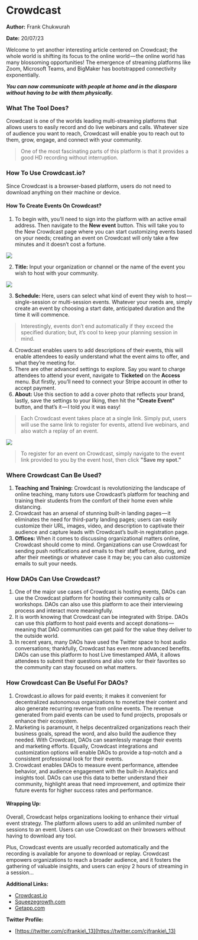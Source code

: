 # Crowdcast

**Author:** Frank Chukwurah

**Date:** 20/07/23

Welcome to yet another interesting article centered on Crowdcast; the whole world is shifting its focus to the online world — the online world has many blossoming opportunities! The emergence of streaming platforms like Zoom, Microsoft Teams, and BigMaker has bootstrapped connectivity exponentially.

_**You can now communicate with people at home and in the diaspora without having to be with them physically.**_

### What The Tool Does?

Crowdcast is one of the worlds leading multi-streaming platforms that allows users to easily record and do live webinars and calls. Whatever size of audience you want to reach, Crowdcast will enable you to reach out to them, grow, engage, and connect with your community.

> One of the most fascinating parts of this platform is that it provides a good HD recording without interruption.

### How To Use Crowdcast.io?

Since Crowdcast is a browser-based platform, users do not need to download anything on their machine or device.

#### How To Create Events On Crowdcast?

1. To begin with, you’ll need to sign into the platform with an active email address. Then navigate to the **New event** button. This will take you to the New Crowdcast page where you can start customizing events based on your needs; creating an event on Crowdcast will only take a few minutes and it doesn’t cost a fortune.

![](https://hackmd.io/\_uploads/BJbtQhLc2.jpg)

2. **Title:** Input your organization or channel or the name of the event you wish to host with your community.

![](https://hackmd.io/\_uploads/Sy4qQnI9n.jpg)

3. **Schedule:** Here, users can select what kind of event they wish to host — single-session or multi-session events. Whatever your needs are, simply create an event by choosing a start date, anticipated duration and the time it will commence.

> Interestingly, events don’t end automatically if they exceed the specified duration; but, it’s cool to keep your planning session in mind.

4. Crowdcast enables users to add descriptions of their events, this will enable attendees to easily understand what the event aims to offer, and what they’re meeting for.
5. There are other advanced settings to explore. Say you want to charge attendees to attend your event, navigate to **Ticketed** on the **Access** menu. But firstly, you’ll need to connect your Stripe account in other to accept payment.
6. **About:** Use this section to add a cover photo that reflects your brand, lastly, save the settings to your liking, then hit the **"Create Event"** button, and that’s it — I told you it was easy!

> Each Crowdcast event takes place at a single link. Simply put, users will use the same link to register for events, attend live webinars, and also watch a replay of an event.

![](https://hackmd.io/\_uploads/rJL8NhIq2.jpg)

> To register for an event on Crowdcast, simply navigate to the event link provided to you by the event host, then click **"Save my spot."**

### Where Crowdcast Can Be Used?

1. **Teaching and Training:** Crowdcast is revolutionizing the landscape of online teaching, many tutors use Crowdcast’s platform for teaching and training their students from the comfort of their home even while distancing.
2. Crowdcast has an arsenal of stunning built-in landing pages — it eliminates the need for third-party landing pages; users can easily customize their URL, images, video, and description to captivate their audience and capture leads with Crowdcast’s built-in registration page.
3. **Offices:** When it comes to discussing organizational matters online, Crowdcast should come to mind. Organizations can use Crowdcast for sending push notifications and emails to their staff before, during, and after their meetings or whatever case it may be; you can also customize emails to suit your needs.

### How DAOs Can Use Crowdcast?

1. One of the major use cases of Crowdcast is hosting events, DAOs can use the Crowdcast platform for hosting their community calls or workshops. DAOs can also use this platform to ace their interviewing process and interact more meaningfully.
2. It is worth knowing that Crowdcast can be integrated with Stripe. DAOs can use this platform to host paid events and accept donations — meaning that DAO communities can get paid for the value they deliver to the outside world.
3. In recent years, many DAOs have used the Twitter space to host audio conversations; thankfully, Crowdcast has even more advanced benefits. DAOs can use this platform to host Live timestamped AMA, it allows attendees to submit their questions and also vote for their favorites so the community can stay focused on what matters.

### How Crowdcast Can Be Useful For DAOs?

1. Crowdcast.io allows for paid events; it makes it convenient for decentralized autonomous organizations to monetize their content and also generate recurring revenue from online events. The revenue generated from paid events can be used to fund projects, proposals or enhance their ecosystem.
2. Marketing is paramount, it helps decentralized organizations reach their business goals, spread the word, and also build the audience they needed. With Crowdcast, DAOs can seamlessly manage their events and marketing efforts. Equally, Crowdcast integrations and customization options will enable DAOs to provide a top-notch and a consistent professional look for their events.
3. Crowdcast enables DAOs to measure event performance, attendee behavior, and audience engagement with the built-in Analytics and insights tool. DAOs can use this data to better understand their community, highlight areas that need improvement, and optimize their future events for higher success rates and performance.

#### Wrapping Up:

Overall, Crowdcast helps organizations looking to enhance their virtual event strategy. The platform allows users to add an unlimited number of sessions to an event. Users can use Crowdcast on their browsers without having to download any tool.

Plus, Crowdcast events are usually recorded automatically and the recording is available for anyone to download or replay. Crowdcast empowers organizations to reach a broader audience, and it fosters the gathering of valuable insights, and users can enjoy 2 hours of streaming in a session…

**Additional Links:**

* [Crowdcast.io](https://crowdcast.io)
* [Squeezegrowth.com](https://tinyurl.com/yc2tvmy7)
* [Getapp.com](https://tinyurl.com/s8kszsfj)

**Twitter Profile:**

* [https://twitter.com/cjfrankie\_13](https://twitter.com/cjfrankie\_13)
